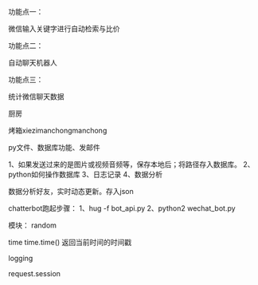 功能点一：

微信输入关键字进行自动检索与比价



功能点二：

自动聊天机器人



功能点三：

统计微信聊天数据



厨房



烤箱xiezimanchongmanchong



py文件、数据库功能、发邮件

1、如果发送过来的是图片或视频音频等，保存本地后；将路径存入数据库。
2、python如何操作数据库
3、日志记录
4、数据分析

数据分析好友，实时动态更新。存入json

chatterbot跑起步骤：
1、hug -f bot_api.py
2、python2 wechat_bot.py

模块：
random

time
time.time() 返回当前时间的时间戳

logging

request.session